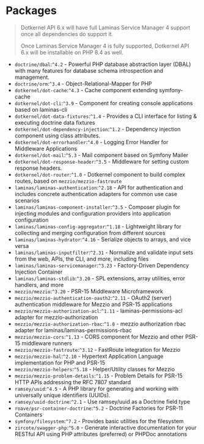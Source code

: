 # Packages

> Dotkernel API 6.x will have full Laminas Service Manager 4 support once all dependencies do support it.
>
> Once Laminas Service Manager 4 is fully supported, Dotkernel API 6.x will be installable on PHP 8.4 as well.

* `doctrine/dbal`:`^4.2` - Powerful PHP database abstraction layer (DBAL) with many features for database schema introspection and management.
* `doctrine/orm`:`^3.4` - Object-Relational-Mapper for PHP
* `dotkernel/dot-cache`:`^4.3` - Cache component extending symfony-cache
* `dotkernel/dot-cli`:`^3.9` - Component for creating console applications based on laminas-cli
* `dotkernel/dot-data-fixtures`:`^1.4` - Provides a CLI interface for listing & executing doctrine data fixtures
* `dotkernel/dot-dependency-injection`:`^1.2` - Dependency injection component using class attributes.
* `dotkernel/dot-errorhandler`:`^4.0` - Logging Error Handler for Middleware Applications
* `dotkernel/dot-mail`:`^5.3` - Mail component based on Symfony Mailer
* `dotkernel/dot-response-header`:`^3.5` - Middleware for setting custom response headers.
* `dotkernel/dot-router`:`^1.0` - Dotkernel component to build complex routes, based on `mezzio/mezzio-fastroute`
* `laminas/laminas-authentication`:`^2.18` - API for authentication and includes concrete authentication adapters for common use case scenarios
* `laminas/laminas-component-installer`:`^3.5` - Composer plugin for injecting modules and configuration providers into application configuration
* `laminas/laminas-config-aggregator`:`^1.18` - Lightweight library for collecting and merging configuration from different sources
* `laminas/laminas-hydrator`:`^4.16` - Serialize objects to arrays, and vice versa
* `laminas/laminas-inputfilter`:`^2.31` - Normalize and validate input sets from the web, APIs, the CLI, and more, including files
* `laminas/laminas-servicemanager`:`^3.23` - Factory-Driven Dependency Injection Container
* `laminas/laminas-stdlib`:`^3.20` - SPL extensions, array utilities, error handlers, and more
* `mezzio/mezzio`:`^3.20` - PSR-15 Middleware Microframework
* `mezzio/mezzio-authentication-oauth2`:`^2.11` - OAuth2 (server) authentication middleware for Mezzio and PSR-15 applications
* `mezzio/mezzio-authorization-acl`:`^1.11` - laminas-permissions-acl adapter for mezzio-authorization
* `mezzio/mezzio-authorization-rbac`:`^1.8` - mezzio authorization rbac adapter for laminas/laminas-permissions-rbac
* `mezzio/mezzio-cors`:`^1.13` - CORS component for Mezzio and other PSR-15 middleware runners
* `mezzio/mezzio-fastroute`:`^3.12` - FastRoute integration for Mezzio
* `mezzio/mezzio-hal`:`^2.10` - Hypertext Application Language implementation for PHP and PSR-15
* `mezzio/mezzio-helpers`:`^5.18` - Helper/Utility classes for Mezzio
* `mezzio/mezzio-problem-details`:`^1.15` - Problem Details for PSR-15 HTTP APIs addressing the RFC 7807 standard
* `ramsey/uuid`:`^4.5` - A PHP library for generating and working with universally unique identifiers (UUIDs).
* `ramsey/uuid-doctrine`:`^2.1` - Use ramsey/uuid as a Doctrine field type
* `roave/psr-container-doctrine`:`^5.2` - Doctrine Factories for PSR-11 Containers
* `symfony/filesystem`:`^7.2` - Provides basic utilities for the filesystem
* `zircote/swagger-php`:`^5.0` - Generate interactive documentation for your RESTful API using PHP attributes (preferred) or PHPDoc annotations
